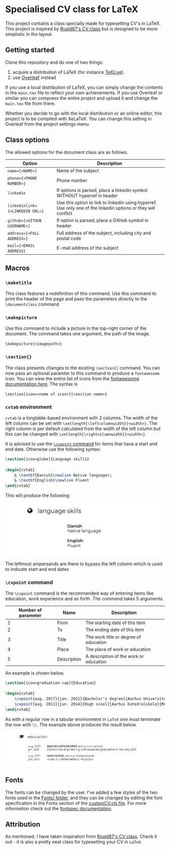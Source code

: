 # Specialised CV class for LaTeX

This project contains a class specially made for typesetting CV's in LaTeX. This project is inspired by [Roald87's CV 
class](https://github.com/Roald87/xelatex-cv-roald) but is designed to be more simplistic in the layout.

## Getting started

Clone this repository and do one of two things:
1. acquire a distribution of LaTeX (for instance [TeXLive](https://www.tug.org/texlive/)).
1. use [Overleaf](www.overleaf.com) instead

If you use a local distribution of LaTeX, you can simply change the contents in the `main.tex` file to reflect your own achievements.
If you use Overleaf or similar you can compress the entire project and upload it and change the `main.tex` file from there.

Whether you decide to go with the local distribution or an online editor, this project is to be compiled with XeLaTeX. You can change this setting in 
Overleaf from the project settings menu.

## Class options

The allowed options for the document class are as follows.

| Option               |   Description              |
| --------------------	| ----------------------    |
| `name={<NAME>}` 	    |	Name of the subject 	|
| `phone={<PHONE NUMBER>}` |        Phone number |
|   `linkedin`            |   If options is parsed, place a linkedin symbol WITHOUT hyperref in header |
| `linkedinlink={<LINKEDIN URL>}`| Use this option to link to linkedin using hyperref. Use only one of the linkedin options or they will conflict | 
|`github={<GITHUB USERNAME>}` |    If option is parsed, place a GitHub symbol in header |
| `address={<FULL ADDRESS>}`|      Full address of the subject, including city and postal code| 
| `mail={<EMAIL ADDRESS}`  | E-mail address of the subject |

## Macros

### `\maketitle`

This class features a redefinition of this command. Use this command to print the header of the page and pass the parameters directly to the `\documentclass` command

### `\makepicture`

Use this command to include a picture in the top-right corner of the document. The command takes one argument, the path of the image.

`\makepicture{<imagepath>}`

### `\section{}`

The class presents changes to the existing `\section{}` command. You can now pass an optional paramter to this command to produce a `fontawesome` icon. You can view the entire list of icons from the [fontawesome documentation here](ftp://ftp.di.uminho.pt/pub/ctan/fonts/fontawesome/doc/fontawesome.pdf). The syntax is

`\section[icon=<name of icon>]{<section name>}`

### `cvtab` environment

`cvtab` is a longtable-based environment with 2 columns. The width of the left column can be set with `\setlength{\leftcolumnwidth}{<width>}`. The right column is per default calculated from the width of the left column but this can be changed with `\setlength{\rightcolumnwidth}{<width>}`.

It is advised to use the [`\cvpoint` command](#`cvpoint`-command) for items that have a start and end date. Otherwise use the following syntax:

```latex
\section[icon=globe]{Language skills}

\begin{cvtab}
    & \textbf{Danish}\newline Native language\\
    & \textbf{English}\newline Fluent
\end{cvtab}
```

This will produce the following:

![Language skills example](exampleImages/languageExample.png)

The leftmost ampersands are there to bypass the left column which is used to indicate start and end dates

### `\cvpoint` command

The `\cvpoint` command is the recommended way of entering items like education, work experience and so forth. The command takes 5 arguments.

| Number of parameter | Name        | Description                            |
|---------------------|-------------|----------------------------------------|
| 1                   | From        | The starting date of this item         |
| 2                   | To          | The ending date of this item           |
| 3                   | Title       | The work title or degree of education  |
| 4                   | Place       | The place of work or education         |
| 5                   | Description | A description of the work or education |

An example is shown below.

```latex
\section[icon=graduation-cap]{Education}

\begin{cvtab}
    \cvpoint{aug. 2017}{jan. 2021}{Bachelor's degree}{Aarhus Universitet}{Electronical engineering with expected graduation in January 2021}\\
    \cvpoint{aug. 2011}{jun. 2014}{High scool}{Aarhus Katedralskole}{Music A, Mathematics A, Physics A}
\end{cvtab}
```

As with a regular row in a tabular environment in `LaTeX` one must terminate the row with `\\`. The example above produces the result below.

![Example of the use of cvpoint](exampleImages/educationExample.png)

## Fonts

The fonts can be changed by the user. I've added a few styles of the two fonts used in the [Fonts/ folder](Fonts/), and they can be changed by editing the font specification in the Fonts section of the [customCV.cls file](customCV.cls). For more information check out the [fontspec documentation](http://mirrors.up.pt/pub/CTAN/macros/latex/contrib/fontspec/fontspec.pdf).

## Attribution

As mentioned, I have taken inspiration from [Roald87's CV 
class](https://github.com/Roald87/xelatex-cv-roald). Check it out - it is also a pretty neat class for typesetting your CV in `LaTeX`.